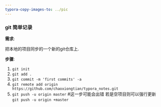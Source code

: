 ```yaml
---
typora-copy-images-to: ../pic
---
```


### git 简单记录

**需求**:

把本地的项目同步的一个新的git仓库上.

**步骤**:

1. `git init`
2. `git add .`
3. `git commit -m 'first commits' -a`
4. `git remote add origin https://github.com/chaoxiongtian/typora_notes.git`
5. `git push -u origin master` #这一步可能会出错 若是空项目则可以强行更新 `git push -u origin +master`

